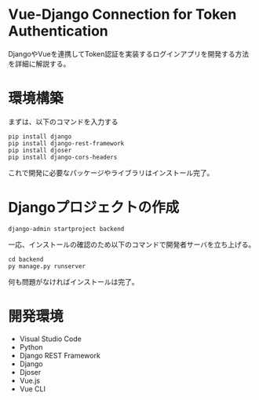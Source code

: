 # Vue-Django Connection for Token Authentication

DjangoやVueを連携してToken認証を実装するログインアプリを開発する方法を詳細に解説する。

# 環境構築

まずは、以下のコマンドを入力する

```
pip install django
pip install django-rest-framework
pip install djoser
pip install django-cors-headers
```

これで開発に必要なパッケージやライブラリはインストール完了。

# Djangoプロジェクトの作成

```
django-admin startproject backend
```

一応、インストールの確認のため以下のコマンドで開発者サーバを立ち上げる。

```
cd backend
py manage.py runserver
```

何も問題がなければインストールは完了。


# 開発環境

* Visual Studio Code
* Python
* Django REST Framework
* Django
* Djoser
* Vue.js
* Vue CLI

